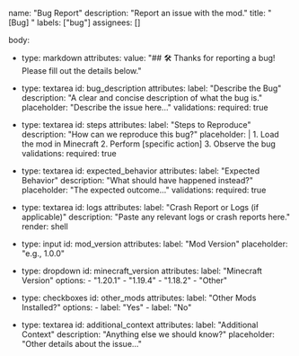 name: "Bug Report"
description: "Report an issue with the mod."
title: "[Bug] "
labels: ["bug"]
assignees: []

body:
  - type: markdown
    attributes:
      value: "## 🛠️ Thanks for reporting a bug! Please fill out the details below."

  - type: textarea
    id: bug_description
    attributes:
      label: "Describe the Bug"
      description: "A clear and concise description of what the bug is."
      placeholder: "Describe the issue here..."
    validations:
      required: true

  - type: textarea
    id: steps
    attributes:
      label: "Steps to Reproduce"
      description: "How can we reproduce this bug?"
      placeholder: |
        1. Load the mod in Minecraft
        2. Perform [specific action]
        3. Observe the bug
    validations:
      required: true

  - type: textarea
    id: expected_behavior
    attributes:
      label: "Expected Behavior"
      description: "What should have happened instead?"
      placeholder: "The expected outcome..."
    validations:
      required: true

  - type: textarea
    id: logs
    attributes:
      label: "Crash Report or Logs (if applicable)"
      description: "Paste any relevant logs or crash reports here."
      render: shell

  - type: input
    id: mod_version
    attributes:
      label: "Mod Version"
      placeholder: "e.g., 1.0.0"

  - type: dropdown
    id: minecraft_version
    attributes:
      label: "Minecraft Version"
      options:
        - "1.20.1"
        - "1.19.4"
        - "1.18.2"
        - "Other"

  - type: checkboxes
    id: other_mods
    attributes:
      label: "Other Mods Installed?"
      options:
        - label: "Yes"
        - label: "No"

  - type: textarea
    id: additional_context
    attributes:
      label: "Additional Context"
      description: "Anything else we should know?"
      placeholder: "Other details about the issue..."
